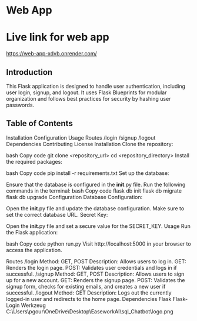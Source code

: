 # Web App
# Live link for web app
https://web-app-xdvb.onrender.com/

## Introduction
This Flask application is designed to handle user authentication, including user login, signup, and logout. It uses Flask Blueprints for modular organization and follows best practices for security by hashing user passwords.

## Table of Contents
Installation
Configuration
Usage
Routes
/login
/signup
/logout
Dependencies
Contributing
License
Installation
Clone the repository:

bash
Copy code
git clone <repository_url>
cd <repository_directory>
Install the required packages:

bash
Copy code
pip install -r requirements.txt
Set up the database:

Ensure that the database is configured in the __init__.py file.
Run the following commands in the terminal:
bash
Copy code
flask db init
flask db migrate
flask db upgrade
Configuration
Database Configuration:

Open the __init__.py file and update the database configuration.
Make sure to set the correct database URL.
Secret Key:

Open the __init__.py file and set a secure value for the SECRET_KEY.
Usage
Run the Flask application:

bash
Copy code
python run.py
Visit http://localhost:5000 in your browser to access the application.

Routes
/login
Method: GET, POST
Description: Allows users to log in.
GET: Renders the login page.
POST: Validates user credentials and logs in if successful.
/signup
Method: GET, POST
Description: Allows users to sign up for a new account.
GET: Renders the signup page.
POST: Validates the signup form, checks for existing emails, and creates a new user if successful.
/logout
Method: GET
Description: Logs out the currently logged-in user and redirects to the home page.
Dependencies
Flask
Flask-Login
Werkzeug
 C:\Users\pgour\OneDrive\Desktop\EaseworkAI\sql_Chatbot\logo.png
 
